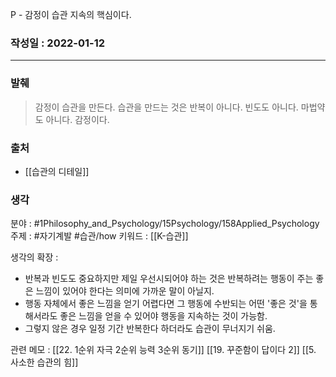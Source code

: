 P - 감정이 습관 지속의 핵심이다.

### 작성일 : 2022-01-12 
----
### 발췌
> 감정이 습관을 만든다. 습관을 만드는 것은 반복이 아니다. 빈도도 아니다. 마법약도 아니다. 감정이다.
### 출처
- [[습관의 디테일]]

### 생각

분야 : #1Philosophy_and_Psychology/15Psychology/158Applied_Psychology
주제 : #자기계발 #습관/how 
키워드 : [[K-습관]]

생각의 확장 :
- 반복과 빈도도 중요하지만 제일 우선시되어야 하는 것은 반복하려는 행동이 주는 좋은 느낌이 있어야 한다는 의미에 가까운 말이 아닐지.
- 행동 자체에서 좋은 느낌을 얻기 어렵다면 그 행동에 수반되는 어떤 '좋은 것'을 통해서라도 좋은 느낌을 얻을 수 있어야 행동을 지속하는 것이 가능함.
- 그렇지 않은 경우 일정 기간 반복한다 하더라도 습관이 무너지기 쉬움. 

관련 메모 : 
[[22. 1순위 자극 2순위 능력 3순위 동기]]
[[19. 꾸준함이 답이다 2]]
[[5. 사소한 습관의 힘]]

